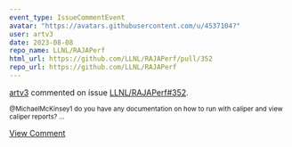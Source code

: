```yaml
---
event_type: IssueCommentEvent
avatar: "https://avatars.githubusercontent.com/u/4537104?"
user: artv3
date: 2023-08-08
repo_name: LLNL/RAJAPerf
html_url: https://github.com/LLNL/RAJAPerf/pull/352
repo_url: https://github.com/LLNL/RAJAPerf
---
```


<a href='https://github.com/artv3' target='_blank'>artv3</a> commented on issue <a href='https://github.com/LLNL/RAJAPerf/pull/352' target='_blank'>LLNL/RAJAPerf#352</a>.

<small>@MichaelMcKinsey1 do you have any documentation on how to run with caliper and view caliper reports? ...</small>

<a href='https://github.com/LLNL/RAJAPerf/pull/352' target='_blank'>View Comment</a>